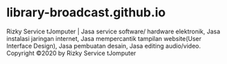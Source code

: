 # library-broadcast.github.io
Rizky Service tJomputer | Jasa service software/ hardware elektronik, Jasa instalasi jaringan internet, Jasa mempercantik tampilan website(User Interface Design), Jasa pembuatan desain, Jasa editing audio/video.
Copyright ©2020 by Rizky Service tJomputer
